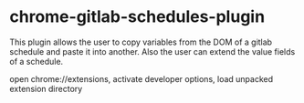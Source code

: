 # chrome-gitlab-schedules-plugin
This plugin allows the user to copy variables from the DOM of a gitlab schedule and paste it into another.
Also the user can extend the value fields of a schedule.

open chrome://extensions,
activate developer options,
load unpacked extension directory 

